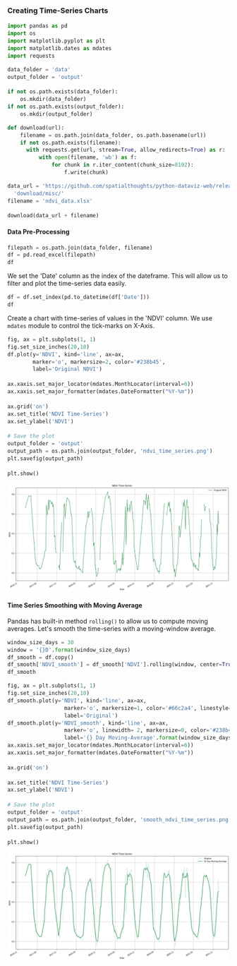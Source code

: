 ### Creating Time-Series Charts


```python
import pandas as pd
import os
import matplotlib.pyplot as plt
import matplotlib.dates as mdates
import requests
```


```python
data_folder = 'data'
output_folder = 'output'

if not os.path.exists(data_folder):
    os.mkdir(data_folder)
if not os.path.exists(output_folder):
    os.mkdir(output_folder)
```


```python
def download(url):
    filename = os.path.join(data_folder, os.path.basename(url))
    if not os.path.exists(filename):
      with requests.get(url, stream=True, allow_redirects=True) as r:
          with open(filename, 'wb') as f:
              for chunk in r.iter_content(chunk_size=8192):
                  f.write(chunk)
```


```python
data_url = 'https://github.com/spatialthoughts/python-dataviz-web/releases/' \
  'download/misc/'
filename = 'ndvi_data.xlsx'

download(data_url + filename)
```

#### Data Pre-Processing


```python
filepath = os.path.join(data_folder, filename)
df = pd.read_excel(filepath)
df
```

We set the 'Date' column as the index of the dateframe. This will allow us to filter and plot the time-series data easily.


```python
df = df.set_index(pd.to_datetime(df['Date']))
df
```

Create a chart with time-series of values in the 'NDVI' column. We use `mdates` module to control the tick-marks on X-Axis.


```python
fig, ax = plt.subplots(1, 1)
fig.set_size_inches(20,10)
df.plot(y='NDVI', kind='line', ax=ax,
        marker='o', markersize=2, color='#238b45',
        label='Original NDVI')

ax.xaxis.set_major_locator(mdates.MonthLocator(interval=6))
ax.xaxis.set_major_formatter(mdates.DateFormatter("%Y-%m"))

ax.grid('on')
ax.set_title('NDVI Time-Series')
ax.set_ylabel('NDVI')

# Save the plot
output_folder = 'output'
output_path = os.path.join(output_folder, 'ndvi_time_series.png')
plt.savefig(output_path)

plt.show()
```


    
![](python-dataviz-output/supplement_ndvi_time_series_files/supplement_ndvi_time_series_10_0.png)
    


#### Time Series Smoothing with Moving Average

Pandas has built-in method `rolling()` to allow us to compute moving averages. Let's smooth the time-series with a moving-window average.


```python
window_size_days = 30
window = '{}D'.format(window_size_days)
df_smooth = df.copy()
df_smooth['NDVI_smooth'] = df_smooth['NDVI'].rolling(window, center=True).mean()
df_smooth
```


```python
fig, ax = plt.subplots(1, 1)
fig.set_size_inches(20,10)
df_smooth.plot(y='NDVI', kind='line', ax=ax,
                  marker='o', markersize=1, color='#66c2a4', linestyle='dotted',
                  label='Original')
df_smooth.plot(y='NDVI_smooth', kind='line', ax=ax,
                  marker='o', linewidth= 2, markersize=0, color='#238b45',
                  label='{} Day Moving-Average'.format(window_size_days))
ax.xaxis.set_major_locator(mdates.MonthLocator(interval=6))
ax.xaxis.set_major_formatter(mdates.DateFormatter("%Y-%m"))

ax.grid('on')

ax.set_title('NDVI Time-Series')
ax.set_ylabel('NDVI')

# Save the plot
output_folder = 'output'
output_path = os.path.join(output_folder, 'smooth_ndvi_time_series.png')
plt.savefig(output_path)

plt.show()
```


    
![](python-dataviz-output/supplement_ndvi_time_series_files/supplement_ndvi_time_series_13_0.png)
    

